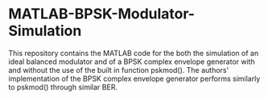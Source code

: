 # MATLAB-BPSK-Modulator-Simulation
This repository contains the MATLAB code for the both the simulation of an ideal balanced modulator and of a BPSK complex envelope generator with and without the use of the built in function pskmod().
The authors' implementation of the BPSK complex envelope generator performs similarly to pskmod() through similar BER.
